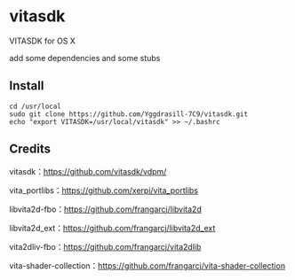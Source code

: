 # vitasdk
VITASDK for OS X

add some dependencies and some stubs

## Install

```shell
cd /usr/local
sudo git clone https://github.com/Yggdrasill-7C9/vitasdk.git
echo "export VITASDK=/usr/local/vitasdk" >> ~/.bashrc
```
## Credits
vitasdk：https://github.com/vitasdk/vdpm/

vita_portlibs：https://github.com/xerpi/vita_portlibs

libvita2d-fbo：https://github.com/frangarcj/libvita2d

libvita2d_ext：https://github.com/frangarcj/libvita2d_ext

vita2dliv-fbo：https://github.com/frangarcj/vita2dlib

vita-shader-collection：https://github.com/frangarcj/vita-shader-collection
